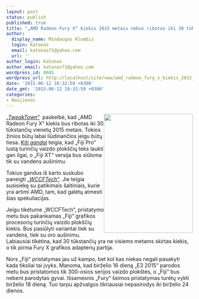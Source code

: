 ```yaml
---
layout: post
status: publish
published: true
title: "„AMD Radeon Fury X“ kiekis 2015 metais nebus ribotas iki 30 tūkst. vienetų"
author:
  display_name: Mindaugas Klumbis
  login: Katonas
  email: katonasf1@yahoo.com
  url: ''
author_login: Katonas
author_email: katonasf1@yahoo.com
wordpress_id: 8685
wordpress_url: http://localhost/site/new/amd_radeon_fury_x_kiekis_2015_metais_nebus_ribotas_iki_30_tukst_vienetu/
date: '2015-06-12 10:32:59 +0300'
date_gmt: '2015-06-12 10:32:59 +0300'
categories:
- Naujienos
---
```

<p>
	<em><a href="http://www.tweaktown.com/news/45835/amd-radeon-fury-rumored-limited-30-000-units-2015/index.html"><img alt="" src="http://technews.lt/userfiles/AMD-Radeon-Fury-X-Chiphell.jpg" style="width: 240px; height: 320px; float: right;" />&bdquo;TweakTown&ldquo;</a></em> &nbsp;paskelbė, kad &bdquo;AMD Radeon Fury X&ldquo; kiekis bus ribotas iki 30 tūkstančių vienetų 2015 metais. Tokios žinios būtų labai liūdinančios jeigu būtų tiesa. <em><a href="http://www.sweclockers.com/nyhet/20684-radeon-fury-x-endast-med-vattenkylning-nedskalade-fury-anmals-saknad">Kiti gandai</a></em> teigia, kad &bdquo;Fiji Pro&ldquo; lustą turinčių vaizdo plok&scaron;čių teks laukti gan ilgai, o &bdquo;Fiji XT&ldquo; versija bus siūloma tik su vandens au&scaron;inimu.</p>
<p>
	Tokius gandus i&scaron; karto suskubo paneigti <em><a href="http://wccftech.com/amd-fury-30k-units-2015-air-liquid-cooling/">&bdquo;WCCFTech&ldquo;</a></em>. Jie teigia susisiekę su patikimais &scaron;altiniais, kurie yra artimi AMD, tam, kad galėtų atmesti &scaron;ias spekuliacijas. &nbsp;</p>
<p>
	Jeigu tikėtume &bdquo;WCCFTech&ldquo;, pristatymo metu bus pakankamas &bdquo;Fiji&ldquo; grafikos procesorių turinčių vaizdo plok&scaron;čių kiekis. Bus pasiūlyti variantai tiek su vandens, tiek su oro au&scaron;inimu. Labiausiai tikėtina, kad 30 tūkstančių yra ne visiems metams skirtas kiekis, o tik pirma Fury X grafikos adapterių partija.</p>
<p>
	Nors &bdquo;Fiji&ldquo; pristatymas jau už kampo, bet kol kas niekas negali pasakyti kada tiksliai tai įvyks. Manoma, kad birželio 16 dieną &bdquo;E3 2015&ldquo; parodos metu bus pristatomos tik 300-osios serijos vaizdo plok&scaron;tės, o &bdquo;Fiji&ldquo; bus nebent parodytas gyvai. I&scaron;samesnis &bdquo;Fury&ldquo; &scaron;eimos pristatymas turėtų vykti birželio 18 dieną. Tuo tarpu apžvalgos tikriausiai nepasirodys iki birželio 24 dienos.</p>
